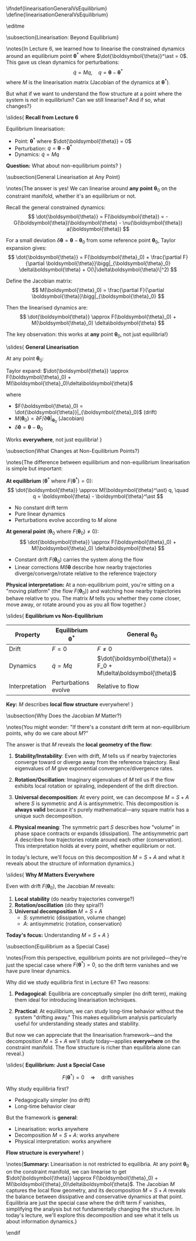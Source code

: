\ifndef{linearisationGeneralVsEquilibrium}
\define{linearisationGeneralVsEquilibrium}

\editme

\subsection{Linearisation: Beyond Equilibrium}

\notes{In Lecture 6, we learned how to linearise the constrained dynamics around an equilibrium point $\boldsymbol{\theta}^\ast$ where $\dot{\boldsymbol{\theta}}^\ast = 0$. This gave us clean dynamics for perturbations:
$$
\dot{q} = Mq, \quad q = \boldsymbol{\theta} - \boldsymbol{\theta}^\ast
$$
where $M$ is the linearisation matrix (Jacobian of the dynamics at $\boldsymbol{\theta}^\ast$).

But what if we want to understand the flow structure at a point where the system is *not* in equilibrium? Can we still linearise? And if so, what changes?}

\slides{
**Recall from Lecture 6**

Equilibrium linearisation:
* Point: $\boldsymbol{\theta}^\ast$ where $\dot{\boldsymbol{\theta}} = 0$
* Perturbation: $q = \boldsymbol{\theta} - \boldsymbol{\theta}^\ast$
* Dynamics: $\dot{q} = Mq$

**Question:** What about non-equilibrium points?
}

\subsection{General Linearisation at Any Point}

\notes{The answer is yes! We can linearise around **any point** $\boldsymbol{\theta}_0$ on the constraint manifold, whether it's an equilibrium or not.

Recall the general constrained dynamics:
$$
\dot{\boldsymbol{\theta}} = F(\boldsymbol{\theta}) = -G(\boldsymbol{\theta})\boldsymbol{\theta} - \nu(\boldsymbol{\theta}) a(\boldsymbol{\theta})
$$

For a small deviation $\delta\boldsymbol{\theta} = \boldsymbol{\theta} - \boldsymbol{\theta}_0$ from some reference point $\boldsymbol{\theta}_0$, Taylor expansion gives:
$$
\dot{\boldsymbol{\theta}} = F(\boldsymbol{\theta}_0) + \frac{\partial F}{\partial \boldsymbol{\theta}}\bigg|_{\boldsymbol{\theta}_0} \delta\boldsymbol{\theta} + O(\|\delta\boldsymbol{\theta}\|^2)
$$

Define the Jacobian matrix:
$$
M(\boldsymbol{\theta}_0) = \frac{\partial F}{\partial \boldsymbol{\theta}}\bigg|_{\boldsymbol{\theta}_0}
$$

Then the linearised dynamics are:
$$
\dot{\boldsymbol{\theta}} \approx F(\boldsymbol{\theta}_0) + M(\boldsymbol{\theta}_0) \delta\boldsymbol{\theta}
$$

The key observation: this works at **any** point $\boldsymbol{\theta}_0$, not just equilibria!}

\slides{
**General Linearisation**

At any point $\boldsymbol{\theta}_0$:

Taylor expand: $\dot{\boldsymbol{\theta}} \approx F(\boldsymbol{\theta}_0) + M(\boldsymbol{\theta}_0)\delta\boldsymbol{\theta}$

where
* $F(\boldsymbol{\theta}_0) = \dot{\boldsymbol{\theta}}|_{\boldsymbol{\theta}_0}$ (drift)
* $M(\boldsymbol{\theta}_0) = \partial F/\partial\boldsymbol{\theta}|_{\boldsymbol{\theta}_0}$ (Jacobian)
* $\delta\boldsymbol{\theta} = \boldsymbol{\theta} - \boldsymbol{\theta}_0$

Works **everywhere**, not just equilibria!
}

\subsection{What Changes at Non-Equilibrium Points?}

\notes{The difference between equilibrium and non-equilibrium linearisation is simple but important:

**At equilibrium** ($\boldsymbol{\theta}^\ast$ where $F(\boldsymbol{\theta}^\ast) = 0$):
$$
\dot{\boldsymbol{\theta}} \approx M(\boldsymbol{\theta}^\ast) q, \quad q = \boldsymbol{\theta} - \boldsymbol{\theta}^\ast
$$
- No constant drift term
- Pure linear dynamics
- Perturbations evolve according to $M$ alone

**At general point** ($\boldsymbol{\theta}_0$ where $F(\boldsymbol{\theta}_0) \neq 0$):
$$
\dot{\boldsymbol{\theta}} \approx F(\boldsymbol{\theta}_0) + M(\boldsymbol{\theta}_0) \delta\boldsymbol{\theta}
$$
- Constant drift $F(\boldsymbol{\theta}_0)$ carries the system along the flow
- Linear corrections $M\delta\boldsymbol{\theta}$ describe how nearby trajectories diverge/converge/rotate relative to the reference trajectory

**Physical interpretation:** At a non-equilibrium point, you're sitting on a "moving platform" (the flow $F(\boldsymbol{\theta}_0)$) and watching how nearby trajectories behave relative to you. The matrix $M$ tells you whether they come closer, move away, or rotate around you as you all flow together.}

\slides{
**Equilibrium vs Non-Equilibrium**

| Property | Equilibrium $\boldsymbol{\theta}^\ast$ | General $\boldsymbol{\theta}_0$ |
|----------|------------------|-----------------|
| Drift | $F = 0$ | $F \neq 0$ |
| Dynamics | $\dot{q} = Mq$ | $\dot{\boldsymbol{\theta}} = F_0 + M\delta\boldsymbol{\theta}$ |
| Interpretation | Perturbations evolve | Relative to flow |

**Key:** $M$ describes **local flow structure** everywhere!
}

\subsection{Why Does the Jacobian $M$ Matter?}

\notes{You might wonder: "If there's a constant drift term at non-equilibrium points, why do we care about $M$?"

The answer is that $M$ reveals the **local geometry of the flow**:

1. **Stability/Instability**: Even with drift, $M$ tells us if nearby trajectories converge toward or diverge away from the reference trajectory. Real eigenvalues of $M$ give exponential convergence/divergence rates.

2. **Rotation/Oscillation**: Imaginary eigenvalues of $M$ tell us if the flow exhibits local rotation or spiraling, independent of the drift direction.

3. **Universal decomposition**: At every point, we can decompose $M = S + A$ where $S$ is symmetric and $A$ is antisymmetric. This decomposition is **always valid** because it's purely mathematical—any square matrix has a unique such decomposition.

4. **Physical meaning**: The symmetric part $S$ describes how "volume" in phase space contracts or expands (dissipation). The antisymmetric part $A$ describes how trajectories rotate around each other (conservation). This interpretation holds at every point, whether equilibrium or not.

In today's lecture, we'll focus on this decomposition $M = S + A$ and what it reveals about the structure of information dynamics.}

\slides{
**Why $M$ Matters Everywhere**

Even with drift $F(\boldsymbol{\theta}_0)$, the Jacobian $M$ reveals:

1. **Local stability** (do nearby trajectories converge?)
2. **Rotation/oscillation** (do they spiral?)
3. **Universal decomposition** $M = S + A$
   * $S$: symmetric (dissipation, volume change)
   * $A$: antisymmetric (rotation, conservation)

**Today's focus:** Understanding $M = S + A$
}

\subsection{Equilibrium as a Special Case}

\notes{From this perspective, equilibrium points are not privileged—they're just the special case where $F(\boldsymbol{\theta}^\ast) = 0$, so the drift term vanishes and we have pure linear dynamics.

Why did we study equilibria first in Lecture 6? Two reasons:

1. **Pedagogical**: Equilibria are conceptually simpler (no drift term), making them ideal for introducing linearisation techniques.

2. **Practical**: At equilibrium, we can study long-time behavior without the system "drifting away." This makes equilibrium analysis particularly useful for understanding steady states and stability.

But now we can appreciate that the linearisation framework—and the decomposition $M = S + A$ we'll study today—applies **everywhere** on the constraint manifold. The flow structure is richer than equilibria alone can reveal.}

\slides{
**Equilibrium: Just a Special Case**

$$
F(\boldsymbol{\theta}^\ast) = 0 \quad \Rightarrow \quad \text{drift vanishes}
$$

Why study equilibria first?
* Pedagogically simpler (no drift)
* Long-time behavior clear

But the framework is **general**:
* Linearisation: works anywhere
* Decomposition $M = S + A$: works anywhere
* Physical interpretation: works anywhere

**Flow structure is everywhere!**
}

\notes{**Summary:** Linearisation is not restricted to equilibria. At any point $\boldsymbol{\theta}_0$ on the constraint manifold, we can linearise to get $\dot{\boldsymbol{\theta}} \approx F(\boldsymbol{\theta}_0) + M(\boldsymbol{\theta}_0)\delta\boldsymbol{\theta}$. The Jacobian $M$ captures the local flow geometry, and its decomposition $M = S + A$ reveals the balance between dissipative and conservative dynamics at that point. Equilibria are just the special case where the drift term $F$ vanishes, simplifying the analysis but not fundamentally changing the structure. In today's lecture, we'll explore this decomposition and see what it tells us about information dynamics.}

\endif

